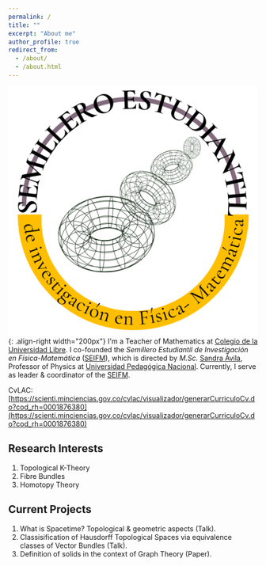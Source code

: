 ```yaml
---
permalink: /
title: ""
excerpt: "About me"
author_profile: true
redirect_from: 
  - /about/
  - /about.html
---
```

![SEIFM-Logo](/images/cirlogo.png){: .align-right width="200px"}
I'm a Teacher of Mathematics at [Colegio de la Universidad Libre](https://www.unilibre.edu.co/colegio/). I co-founded the <i>Semillero Estudiantil de Investigación en Física-Matemática</i> ([SEIFM](https://seinfismat.github.io/)), which is directed by <i>M.Sc.</i> [Sandra Ávila](https://repositorio.unal.edu.co/handle/unal/76834), Professor of Physics at [Universidad Pedagógica Nacional](https://www.upn.edu.co/). Currently, I serve as leader & coordinator of the [SEIFM](https://seinfismat.github.io/).

CvLAC: [https://scienti.minciencias.gov.co/cvlac/visualizador/generarCurriculoCv.do?cod_rh=0001876380](https://scienti.minciencias.gov.co/cvlac/visualizador/generarCurriculoCv.do?cod_rh=0001876380)

Research Interests
------
1. Topological K-Theory
2. Fibre Bundles
3. Homotopy Theory

Current Projects
------
1. What is Spacetime? Topological & geometric aspects (Talk).
1. Classisification of Hausdorff Topological Spaces via equivalence classes of Vector Bundles (Talk).  
1. Definition of solids in the context of Graph Theory (Paper).


